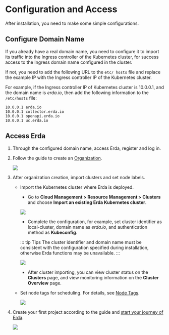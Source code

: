 # Configuration and Access

After installation, you need to make some simple configurations.

## Configure Domain Name

If you already have a real domain name, you need to configure it to import its traffic into the Ingress controller of the Kubernetes cluster, for success access to the Ingress domain name configured in the cluster.

If not, you need to add the following URL to the `etc/ hosts` file and replace the example IP with the Ingress controller IP of the Kubernetes cluster.

For example, if the Ingress controller IP of Kubernetes cluster is 10.0.0.1, and the domain name is *erda.io*, then add the following information to the `/etc/hosts` file:

```shell
10.0.0.1 erda.io
10.0.0.1 collector.erda.io
10.0.0.1 openapi.erda.io
10.0.0.1 uc.erda.io
```

## Access Erda

1. Through the configured domain name, access Erda, register and log in.

2. Follow the guide to create an [Organization](../../quick-start/premise.md#组织).

   ![](http://terminus-paas.oss-cn-hangzhou.aliyuncs.com/paas-doc/2021/12/01/b642bd0d-81d1-4dd7-967f-c58109248cd7.png)

3. After organization creation, import clusters and set node labels.

   * Import the Kubernetes cluster where Erda is deployed.
   
      * Go to **Cloud Management > Resource Management > Clusters** and choose **Import an existing Erda Kubernetes cluster**.

      ![](http://terminus-paas.oss-cn-hangzhou.aliyuncs.com/paas-doc/2021/12/01/8f01958f-4128-4734-9ac1-18464c9bf44a.png)

      * Complete the configuration, for example, set cluster identifier as local-cluster, domain name as *erda.io*, and authentication method as **Kubeconfig**.

      ::: tip Tips
   The cluster identifier and domain name must be consistent with the configuration specified during installation, otherwise Erda functions may be unavailable.
      :::

      ![](http://terminus-paas.oss-cn-hangzhou.aliyuncs.com/paas-doc/2021/12/01/89fb7043-aee3-4a4e-860c-a58b72d5082d.png)
   
      * After cluster importing, you can view cluster status on the **Clusters** page, and view monitoring information on the **Cluster Overview** page.

   * Set node tags for scheduling. For details, see [Node Tags](../../cmp/guide/cluster/cluster-node-labels.md).

      ![](http://terminus-paas.oss-cn-hangzhou.aliyuncs.com/paas-doc/2021/12/01/b9f6bf04-cc6b-4831-99bf-903210f45e57.png)

4. Create your first project according to the guide and [start your journey of Erda](../../quick-start/newbie.md).

   ![](http://terminus-paas.oss-cn-hangzhou.aliyuncs.com/paas-doc/2021/12/01/1e7b4159-08cd-49b2-a02a-7d7b567b3e68.png)
